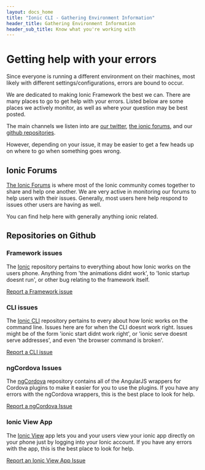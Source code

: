 ```yaml
---
layout: docs_home
title: "Ionic CLI - Gathering Environment Information"
header_title: Gathering Environment Information
header_sub_title: Know what you're working with
---
```


# Getting help with your errors

Since everyone is running a different environment on their machines, most likely with different settings/configurations, errors are bound to occur.

We are dedicated to making Ionic Framework the best we can. There are many places to go to get help with your errors. Listed below are some places we actively monitor, as well as where your question may be best posted.

The main channels we listen into are [our twitter](http://twitter.com/ionicframework), [the ionic forums](http://forum.ionicframework.com/), and our [github repositories](http://github.com/drifty).

However, depending on your issue, it may be easier to get a few heads up on where to go when something goes wrong.

## Ionic Forums

[The Ionic Forums](http://forum.ionicframework.com/) is where most of the Ionic community comes together to share and help one another. We are very active in monitoring our forums to help users with their issues. Generally, most users here help respond to issues other users are having as well.

You can find help here with generally anything ionic related.

## Repositories on Github

### Framework issues

The [Ionic](http://github.com/drifty/ionic) repository pertains to everything about how Ionic works on the users phone. Anything from 'the animations didnt work', to 'Ionic startup doesnt run', or other bug relating to the framework itself.  

[Report a Framework issue](http://github.com/drifty/ionic)  
  
### CLI issues

The [Ionic CLI](http://github.com/drifty/ionic-cli) repository pertains to every about how Ionic works on the command line. Issues here are for when the CLI doesnt work right. Issues might be of the form 'ionic start didnt work right', or 'ionic serve doesnt serve addresses', and even 'the browser command is broken'.  

[Report a CLI issue](http://github.com/drifty/ionic-cli/issues)  

### ngCordova Issues

The [ngCordova](https://github.com/driftyco/ng-cordova) repository contains all of the AngularJS wrappers for Cordova plugins to make it easier for you to use the plugins. If you have any errors with the ngCordova wrappers, this is the best place to look for help.  

[Report a ngCordova Issue](https://github.com/driftyco/ng-cordova/issues)  

### Ionic View App

The [Ionic View](https://github.com/driftyco/ionic-view-issues) app lets you and your users view your ionic app directly on your phone just by logging into your Ionic account. If you have any errors with the app, this is the best place to look for help.  

[Report an Ionic View App Issue](https://github.com/driftyco/ionic-view-issues/issues)  
